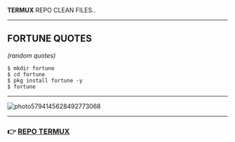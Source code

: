 **TERMUX** REPO CLEAN FILES.. 

<hr>

##  FORTUNE QUOTES
*(random quotes)*
 ```
$ mkdir fortune
$ cd fortune
$ pkg install fortune -y
$ fortune
```
<hr>

![photo5794145628492773068](https://user-images.githubusercontent.com/80227002/111978647-7096e780-8b04-11eb-9558-6ed12df9f6df.jpg)



<hr>

### :point_right: [REPO TERMUX](https://yanlimeng.github.io/TERMUX)


